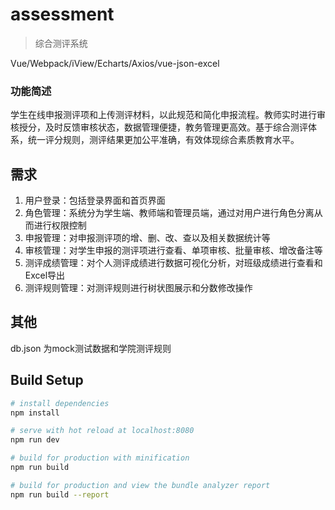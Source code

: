 # assessment

> 综合测评系统
> 

Vue/Webpack/iView/Echarts/Axios/vue-json-excel

### 功能简述

学生在线申报测评项和上传测评材料，以此规范和简化申报流程。教师实时进行审核授分，及时反馈审核状态，数据管理便捷，教务管理更高效。基于综合测评体系，统一评分规则，测评结果更加公平准确，有效体现综合素质教育水平。

## 需求
1. 用户登录：包括登录界面和首页界面
2. 角色管理：系统分为学生端、教师端和管理员端，通过对用户进行角色分离从而进行权限控制
3. 申报管理：对申报测评项的增、删、改、查以及相关数据统计等
4. 审核管理：对学生申报的测评项进行查看、单项审核、批量审核、增改备注等
5. 测评成绩管理：对个人测评成绩进行数据可视化分析，对班级成绩进行查看和Excel导出
6. 测评规则管理：对测评规则进行树状图展示和分数修改操作

## 其他
db.json 为mock测试数据和学院测评规则

## Build Setup

``` bash
# install dependencies
npm install

# serve with hot reload at localhost:8080
npm run dev

# build for production with minification
npm run build

# build for production and view the bundle analyzer report
npm run build --report
```

